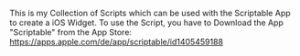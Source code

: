 This is my Collection of Scripts which can be used with the Scriptable App to create a iOS Widget.
To use the Script, you have to Download the App "Scriptable" from the App Store: https://apps.apple.com/de/app/scriptable/id1405459188
